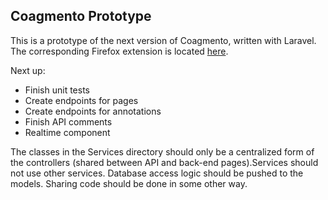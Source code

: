## Coagmento Prototype
This is a prototype of the next version of Coagmento, written with Laravel. The corresponding Firefox extension is located [here](https://bitbucket.org/kevinalbertson/coagmentoprototypeextension).

Next up:
- Finish unit tests
- Create endpoints for pages
- Create endpoints for annotations
- Finish API comments
- Realtime component

The classes in the Services directory should only be a centralized form of the controllers (shared between API and back-end pages).Services should not use other services. Database access logic should be pushed to the models. Sharing code should be done in some other way.
